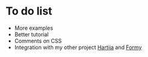 # To do list #

  * More examples
  * Better tutorial
  * Comments on CSS
  * Integration with my other project [Hartija](http://code.google.com/p/hartija) and [Formy](http://code.google.com/p/formy-css-framework/)